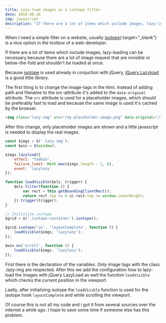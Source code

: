 ```yaml
---
title: Lazy-load images in a isotope filter
date: 2019-08-26
img: javascript
description: "If there are a lot of items which include images, lazy-loading can be necessary because there are a lot of image request that are invisible or below-the-fold and shouldn't be loaded at once."
---
```


When I need a simple filter on a website, usually [isotope](https://isotope.metafizzy.co){:target="\_blank"} is a nice option in the toolbox of a web-developer. 

If there are a lot of items which include images, lazy-loading can be necessary because there are a lot of image request that are invisible or below-the-fold and shouldn't be loaded at once.

<!--more-->

Because [isotope](https://isotope.metafizzy.co/) is used already in conjuction with jQuery, [jQuery Lazyload](https://appelsiini.net/projects/lazyload/) is a good little library.

The first thing is to change the image-tags in the html. Instead of adding path and filename to the src-attribute it's added to the ```data-original``` attribute. The ```src``` attribute is used for a placeholder images, which should be preferably fast to load and because the same image is used it's cached by the browser. 

```html
<img class="lazy-img" src="/my-placeholder-image.png" data-original="/the-image-to-lazy-load.png" />
```

After this change, only placeholder images are shown and a little javascript is needed to display the real images. 

```javascript
const $imgs = $('.lazy-img');
const $win = $(window);

$imgs.lazyload({
	effect: "fadeIn",
	failure_limit: Math.max($imgs.length - 1, 0),
	event: 'lazylazy'
});

function loadVisible($els, trigger) {
	$els.filter(function () {
		var rect = this.getBoundingClientRect();
		return rect.top >= 0 && rect.top <= window.innerHeight;
	}).trigger(trigger);
}

// Initialize isotope
$grid = $('.isotope-container').isotope();

$grid.isotope('on', 'layoutComplete', function () {
	loadVisible($imgs, 'lazylazy');
});

$win.on('scroll', function () {
	loadVisible($imgs, 'lazylazy');
});
```

First there is the declaration of the variables. Only image tags with the class .lazy-img are respected. After this we add the configuration how to lazy-load the images with jQuery LazyLoad as well the function ```loadVisible``` which checks the current position in the viewport.

Lastly, after initializing isotope the ```loadVisible``` function is used for the isotope hook ```layoutComplete``` and while scrolling the viewport.

Of course this is not all my code and i got it from several sources over the internet a while ago. I hope to save some time if someone else has this problem.
